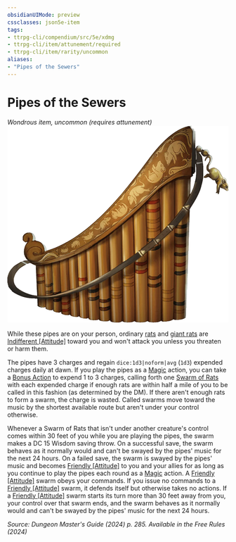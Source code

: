 ```yaml
---
obsidianUIMode: preview
cssclasses: json5e-item
tags:
- ttrpg-cli/compendium/src/5e/xdmg
- ttrpg-cli/item/attunement/required
- ttrpg-cli/item/rarity/uncommon
aliases: 
- "Pipes of the Sewers"
---
```

# Pipes of the Sewers
*Wondrous item, uncommon (requires attunement)*  
![](3-Compendium/items/img/pipes-of-the-sewers.webp#right)


While these pipes are on your person, ordinary [rats](3-Compendium/bestiary/beast/rat-xmm.md) and [giant rats](3-Compendium/bestiary/beast/giant-rat-xmm.md) are [Indifferent [Attitude]](3-Compendium/rules/variant-rules/indifferent-attitude-xphb.md) toward you and won't attack you unless you threaten or harm them.

The pipes have 3 charges and regain `dice:1d3|noform|avg` (`1d3`) expended charges daily at dawn. If you play the pipes as a [Magic](3-Compendium/rules/actions.md#Magic) action, you can take a [Bonus Action](3-Compendium/rules/variant-rules/bonus-action-xphb.md) to expend 1 to 3 charges, calling forth one [Swarm of Rats](3-Compendium/bestiary/beast/swarm-of-rats-xmm.md) with each expended charge if enough rats are within half a mile of you to be called in this fashion (as determined by the DM). If there aren't enough rats to form a swarm, the charge is wasted. Called swarms move toward the music by the shortest available route but aren't under your control otherwise.

Whenever a Swarm of Rats that isn't under another creature's control comes within 30 feet of you while you are playing the pipes, the swarm makes a DC 15 Wisdom saving throw. On a successful save, the swarm behaves as it normally would and can't be swayed by the pipes' music for the next 24 hours. On a failed save, the swarm is swayed by the pipes' music and becomes [Friendly [Attitude]](3-Compendium/rules/variant-rules/friendly-attitude-xphb.md) to you and your allies for as long as you continue to play the pipes each round as a [Magic](3-Compendium/rules/actions.md#Magic) action. A [Friendly [Attitude]](3-Compendium/rules/variant-rules/friendly-attitude-xphb.md) swarm obeys your commands. If you issue no commands to a [Friendly [Attitude]](3-Compendium/rules/variant-rules/friendly-attitude-xphb.md) swarm, it defends itself but otherwise takes no actions. If a [Friendly [Attitude]](3-Compendium/rules/variant-rules/friendly-attitude-xphb.md) swarm starts its turn more than 30 feet away from you, your control over that swarm ends, and the swarm behaves as it normally would and can't be swayed by the pipes' music for the next 24 hours.

*Source: Dungeon Master's Guide (2024) p. 285. Available in the Free Rules (2024)*